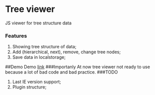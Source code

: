 # Tree viewer
JS viewer for tree structure data
### Features
1. Showing tree structure of data;
2. Add (hierarchical, next), remove, change tree nodes;
3. Save data in localstorage;

##Demo
Demo [link](https://dl.dropboxusercontent.com/u/23512425/projects/treeview/index.html)
###Importanly
At now tree viewer not ready to use because a lot of bad code and bad practice. 
###TODO
1. Last IE version support;
2. Plugin structure;